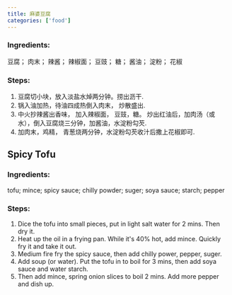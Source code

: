 ```yaml
---
title: 麻婆豆腐
categories: ['food']
---
```


### Ingredients:

豆腐； 肉末； 辣酱； 辣椒面； 豆豉； 糖； 酱油； 淀粉； 花椒
     
### Steps:

1. 豆腐切小块，放入淡盐水焯两分钟。捞出沥干.
2. 锅入油加热，待油四成热倒入肉末， 炒散盛出.
3. 中火抄辣酱出香味， 加入辣椒面， 豆豉，糖。 炒出红油后，加肉汤（或水），倒入豆腐烧三分钟，加酱油，水淀粉勾芡.
4. 加肉末，鸡精， 青葱烧两分钟，水淀粉勾芡收汁后撒上花椒即可.


## Spicy Tofu

### Ingredients:

tofu; mince; spicy sauce; chilly powder; suger; soya sauce; starch; pepper
     
### Steps:

1. Dice the tofu into small pieces, put in light salt water for 2 mins. Then dry it.
2. Heat up the oil in a frying pan. While it's 40% hot, add mince. Quickly fry it and take it out.
3. Medium fire fry the spicy sauce, then add chilly power, pepper, suger.
4. Add soup (or water). Put the tofu in to boil for 3 mins, then add soya sauce and water starch.
5. Then add mince, spring onion slices to boil 2 mins. Add more pepper and dish up.
